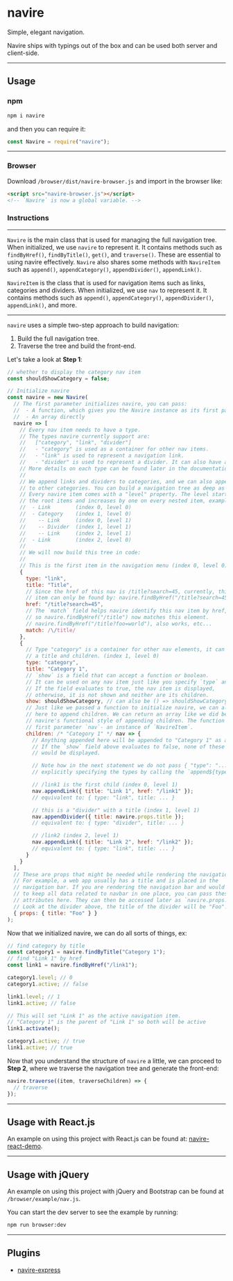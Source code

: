 # navire

Simple, elegant navigation.

Navire ships with typings out of the box and can be used both server and client-side.

---

## Usage

### npm

```bash
npm i navire
```

and then you can require it:

```javascript
const Navire = require("navire");
```

---

### Browser

Download `/browser/dist/navire-browser.js` and import in the browser like:

```html
<script src="navire-browser.js"></script>
<!-- `Navire` is now a global variable. -->
```

### Instructions

---

`Navire` is the main class that is used for managing the full navigation tree. When initialized, we use `navire` to represent it. It contains methods such as `findByHref()`, `findByTitle()`, `get()`, and `traverse()`. These are essential to using navire effectively. `Navire` also shares some methods with `NavireItem` such as `append()`, `appendCategory()`, `appendDivider()`, `appendLink()`.

`NavireItem` is the class that is used for navigation items such as links, categories and dividers. When initialized, we use `nav` to represent it. It contains methods such as `append()`, `appendCategory()`, `appendDivider()`, `appendLink()`, and more.

---

`navire` uses a simple two-step approach to build navigation:

1. Build the full navigation tree.
2. Traverse the tree and build the front-end.

Let's take a look at **Step 1**:

```javascript
// whether to display the category nav item
const shouldShowCategory = false;

// Initialize navire
const navire = new Navire(
  // The first parameter initializes navire, you can pass:
  //  - A function, which gives you the Navire instance as its first parameter
  //  - An array directly
  navire => [
    // Every nav item needs to have a type.
    // The types navire currently support are:
    //   ["category", "link", "divider"]
    //   - "category" is used as a container for other nav items.
    //   - "link" is used to represent a navigation link.
    //   - "divider" is used to represent a divider. It can also have a title.
    // More details on each type can be found later in the documentation.
    //
    // We append links and dividers to categories, and we can also append categories
    // to other categories. You can build a navigation tree as deep as you want.
    // Every navire item comes with a "level" property. The level starts at 0 for
    // the root items and increases by one on every nested item, example:
    //  - Link        (index 0, level 0)
    //  - Category    (index 1, level 0)
    //    -- Link     (index 0, level 1)
    //    -- Divider  (index 1, level 1)
    //    -- Link     (index 2, level 1)
    //  - Link        (index 2, level 0)
    //
    // We will now build this tree in code:
    //
    // This is the first item in the navigation menu (index 0, level 0):
    {
      type: "link",
      title: "Title",
      // Since the href of this nav is /title?search=45, currently, this
      // item can only be found by: navire.findByHref("/title?search=45").
      href: "/title?search=45",
      // The `match` field helps navire identify this nav item by href,
      // so navire.findByHref("/title") now matches this element.
      // navire.findByHref("/title?foo=world"), also works, etc...
      match: /\/title/
    },
    {
      // Type "category" is a container for other nav elements, it can have
      // a title and children. (index 1, level 0)
      type: "category",
      title: "Category 1",
      // `show` is a field that can accept a function or boolean.
      // It can be used on any nav item just like you specify `type` and `title`.
      // If the field evaluates to true, the nav item is displayed,
      // otherwise, it is not shown and neither are its children.
      show: shouldShowCategory, // can also be () => shouldShowCategory
      // Just like we passed a function to initialize navire, we can also pass a function
      // here to append children. We can return an array like we did before, or we can use
      // navire's functional style of appending children. The function is invoked with its
      // first parameter `nav`- an instance of `NavireItem`.
      children: /* "Category 1" */ nav => {
        // Anything appended here will be appended to "Category 1" as a child.
        // If the `show` field above evaluates to false, none of these items
        // would be displayed.

        // Note how in the next statement we do not pass { "type": "..." }, since we are
        // explicitly specifying the types by calling the `append${type}` methods.

        // /link1 is the first child (index 0, level 1)
        nav.appendLink({ title: "Link 1", href: "/link1" });
        // equivalent to: { type: "link", title: ... }

        // this is a "divider" with a title (index 1, level 1)
        nav.appendDivider({ title: navire.props.title });
        // equivalent to: { type: "divider", title: ... }

        // /link2 (index 2, level 1)
        nav.appendLink({ title: "Link 2", href: "/link2" });
        // equivalent to: { type: "link", title: ... }
      }
    }
  ],
  // These are props that might be needed while rendering the navigation
  // For example, a web app usually has a title and is placed in the
  // navigation bar. If you are rendering the navigation bar and would like
  // to keep all data related to navbar in one place, you can pass these
  // attributes here. They can then be accessed later as `navire.props.field`.
  // Look at the divider above, the title of the divider will be "Foo".
  { props: { title: "Foo" } }
);
```

Now that we initialized navire, we can do all sorts of things, ex:

```javascript
// find category by title
const category1 = navire.findByTitle("Category 1");
// find "Link 1" by href
const link1 = navire.findByHref("/link1");

category1.level; // 0
category1.active; // false

link1.level; // 1
link1.active; // false

// This will set "Link 1" as the active navigation item.
// "Category 1" is the parent of "Link 1" so both will be active
link1.activate();

category1.active; // true
link1.active; // true
```

Now that you understand the structure of `navire` a little, we can proceed to **Step 2**, where we traverse the navigation tree and generate the front-end:

```javascript
navire.traverse((item, traverseChildren) => {
  // traverse
});
```

---

## Usage with React.js

An example on using this project with React.js can be found at: [navire-react-demo](https://github.com/claude-abounegm/navire-react-demo).

---

## Usage with jQuery

An example on using this project with jQuery and Bootstrap can be found at `/browser/example/nav.js`.

You can start the dev server to see the example by running:

```bash
npm run browser:dev
```

---

## Plugins

- [navire-express](https://github.com/claude-abounegm/navire-express)

